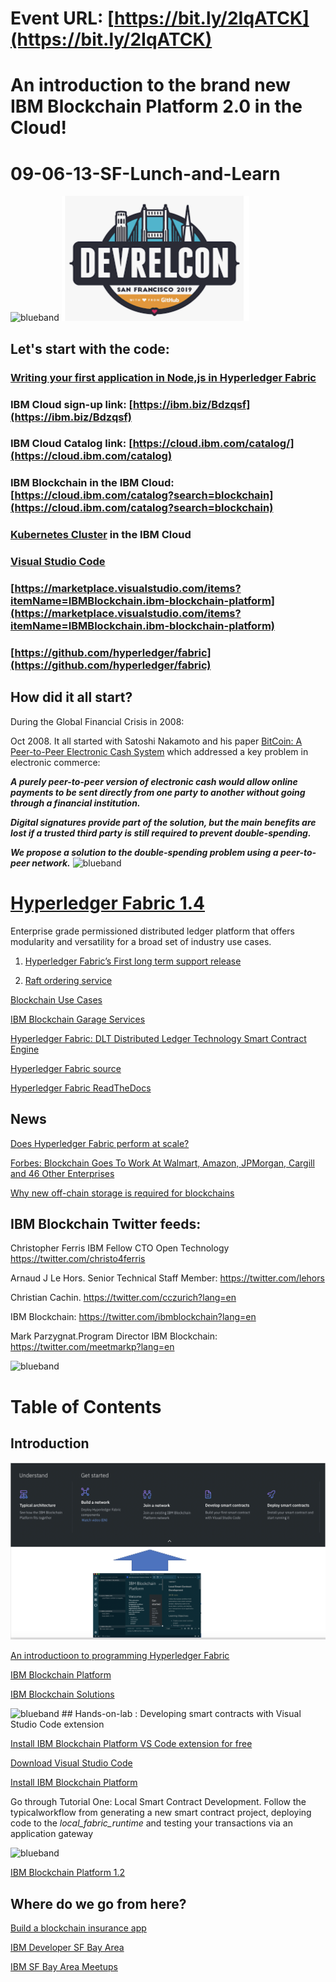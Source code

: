 # Event URL: [https://bit.ly/2IqATCK](https://bit.ly/2IqATCK)

# An introduction to the brand new IBM Blockchain Platform 2.0 in the Cloud!

# 09-06-13-SF-Lunch-and-Learn

<img src="https://farm5.staticflickr.com/4503/37148677233_71edc5a37b_o.png" width="1041" height="53" alt="blueband">

<img src="devrelcon.png" width=300 height=200>


## Let's start with the code:

### [Writing your first application in Node,js in Hyperledger Fabric](https://hyperledger-fabric.readthedocs.io/en/release-1.4/write_first_app.html#writing-your-first-application)

### IBM Cloud sign-up link: [https://ibm.biz/Bdzqsf](https://ibm.biz/Bdzqsf)

### IBM Cloud Catalog link: [https://cloud.ibm.com/catalog/](https://cloud.ibm.com/catalog)

### IBM Blockchain in the IBM Cloud: [https://cloud.ibm.com/catalog?search=blockchain](https://cloud.ibm.com/catalog?search=blockchain)

### [Kubernetes Cluster](https://cloud.ibm.com/kubernetes/catalog/cluster) in the IBM Cloud

### [Visual Studio Code](https://code.visualstudio.com)

### [https://marketplace.visualstudio.com/items?itemName=IBMBlockchain.ibm-blockchain-platform](https://marketplace.visualstudio.com/items?itemName=IBMBlockchain.ibm-blockchain-platform)

### [https://github.com/hyperledger/fabric](https://github.com/hyperledger/fabric)

## How did it all start?

During the Global Financial Crisis in 2008:<br>

Oct 2008. It all started with Satoshi Nakamoto and his paper [BitCoin: A Peer-to-Peer Electronic Cash System](https://bitcoin.org/bitcoin.pdf) which addressed a key problem in electronic commerce:
<p><i><b>
A purely peer-to-peer version of electronic cash would allow online payments to be sent directly from one party to another without going through a financial institution. 
<p> 
Digital signatures provide part of the solution, but the main benefits are lost if a trusted third party is still required to prevent double-spending. 
<p>
We propose a solution to the double-spending problem using a peer-to-peer network.</i></b> 

<img src="https://farm5.staticflickr.com/4503/37148677233_71edc5a37b_o.png" width="1041" height="53" alt="blueband">

# [Hyperledger Fabric 1.4](https://hyperledger-fabric.readthedocs.io/en/release-1.4/index.html)

Enterprise grade permissioned distributed ledger platform that offers modularity and versatility for a broad set of industry use cases.

1. [Hyperledger Fabric’s First long term support release](https://hyperledger-fabric.readthedocs.io/en/release-1.4/whatsnew.html#raft-ordering-service)

1. [Raft ordering service](https://hyperledger-fabric.readthedocs.io/en/release-1.4/whatsnew.html#raft-ordering-service) 

[Blockchain Use Cases](https://www.ibm.com/blockchain/use-cases/)

[IBM Blockchain Garage Services](https://www.ibm.com/blockchain/garage)

[Hyperledger Fabric: DLT Distributed Ledger Technology Smart Contract Engine ](https://www.hyperledger.org/projects/fabric)

[Hyperledger Fabric source](https://github.com/hyperledger)

[Hyperledger Fabric ReadTheDocs](https://hyperledger-fabric.readthedocs.io/en/release-1.4/)

## News

[Does Hyperledger Fabric perform at scale?](https://www.ibm.com/blogs/blockchain/2019/04/does-hyperledger-fabric-perform-at-scale/)

[Forbes: Blockchain Goes To Work At Walmart, Amazon, JPMorgan, Cargill and 46 Other Enterprises](https://www.forbes.com/sites/michaeldelcastillo/2019/04/16/blockchain-goes-to-work/#3aa207de2a40)

[Why new off-chain storage is required for blockchains](https://www.ibm.com/downloads/cas/RXOVXAPM)

## IBM Blockchain Twitter feeds:

Christopher Ferris IBM Fellow CTO Open Technology https://twitter.com/christo4ferris

Arnaud J Le Hors. Senior Technical Staff Member: https://twitter.com/lehors

Christian Cachin. https://twitter.com/cczurich?lang=en

IBM Blockchain: https://twitter.com/ibmblockchain?lang=en

Mark Parzygnat.Program Director IBM Blockchain: https://twitter.com/meetmarkp?lang=en

<img src="https://farm5.staticflickr.com/4503/37148677233_71edc5a37b_o.png" width="1041" height="53" alt="blueband">

# Table of Contents

## Introduction

<img src="architecture.png">

[An introductioon to programming Hyperledger Fabric](https://www.slideshare.net/LennartF/ibp-technical-introduction)

[IBM Blockchain Platform](https://www.slideshare.net/LennartF/ibm-blockchain-platform-explained-149106072)

[IBM Blockchain Solutions](https://www.slideshare.net/LennartF/ibm-blockchain-solutions-149098151)

<img src="https://farm5.staticflickr.com/4503/37148677233_71edc5a37b_o.png" width="1041" height="53" alt="blueband">
## Hands-on-lab : Developing smart contracts with Visual Studio Code extension 

[Install IBM Blockchain Platform VS Code extension for free](https://cloud.ibm.com/docs/services/blockchain?topic=blockchain-develop-vscode#develop-vscode-install)

[Download Visual Studio Code](https://code.visualstudio.com/)

[Install IBM Blockchain Platform ](https://marketplace.visualstudio.com/items?itemName=IBMBlockchain.ibm-blockchain-platform)

Go through Tutorial One: Local Smart Contract Development.
Follow the typicalworkflow from generating a new smart contract project, deploying code to the <i>local_fabric_runtime</i> and testing your transactions via an application gateway</i> 

<img src="https://farm5.staticflickr.com/4503/37148677233_71edc5a37b_o.png" width="1041" height="53" alt="blueband">

[IBM Blockchain Platform 1.2](https://cloud.ibm.com/catalog/services/blockchain-platform)

## Where do we go from here? 
 
[Build a blockchain insurance app](https://developer.ibm.com/patterns/build-a-blockchain-insurance-app/)

[IBM Developer SF Bay Area](https://www.meetup.com/IBM-Developer-SF-Bay-Area-Meetup/)

[IBM SF Bay Area Meetups](https://www.meetup.com/IBM-Developer-SF-Bay-Area-Meetup/events/)
